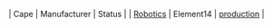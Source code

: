 | Cape                  | Manufacturer | Status |
| [Robotics](Robotics)  | Element14    | [production](http://beagleboard.org/RoboticsCape/) |

